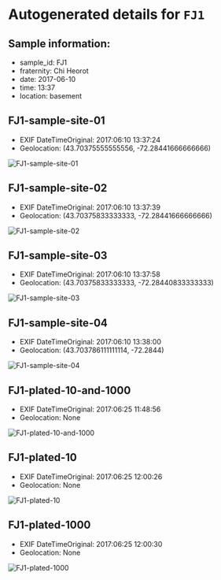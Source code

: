 # Autogenerated details for `FJ1`

## Sample information:

+ sample_id: FJ1
+ fraternity: Chi Heorot
+ date: 2017-06-10
+ time: 13:37
+ location: basement

## FJ1-sample-site-01

+ EXIF DateTimeOriginal: 2017:06:10 13:37:24
+ Geolocation: (43.70375555555556, -72.28441666666666)

![FJ1-sample-site-01](sample-sites/FJ1-sample-site-01.jpg)

## FJ1-sample-site-02

+ EXIF DateTimeOriginal: 2017:06:10 13:37:39
+ Geolocation: (43.70375833333333, -72.28441666666666)

![FJ1-sample-site-02](sample-sites/FJ1-sample-site-02.jpg)

## FJ1-sample-site-03

+ EXIF DateTimeOriginal: 2017:06:10 13:37:58
+ Geolocation: (43.70375833333333, -72.28440833333333)

![FJ1-sample-site-03](sample-sites/FJ1-sample-site-03.jpg)

## FJ1-sample-site-04

+ EXIF DateTimeOriginal: 2017:06:10 13:38:00
+ Geolocation: (43.703786111111114, -72.2844)

![FJ1-sample-site-04](sample-sites/FJ1-sample-site-04.jpg)

## FJ1-plated-10-and-1000

+ EXIF DateTimeOriginal: 2017:06:25 11:48:56
+ Geolocation: None

![FJ1-plated-10-and-1000](plates/FJ1-plated-10-and-1000.jpg)

## FJ1-plated-10

+ EXIF DateTimeOriginal: 2017:06:25 12:00:26
+ Geolocation: None

![FJ1-plated-10](plates/FJ1-plated-10.jpg)

## FJ1-plated-1000

+ EXIF DateTimeOriginal: 2017:06:25 12:00:30
+ Geolocation: None

![FJ1-plated-1000](plates/FJ1-plated-1000.jpg)

